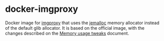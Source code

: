 # docker-imgproxy

Docker image for [imgproxy](https://github.com/imgproxy/imgproxy) that uses the [jemalloc](https://jemalloc.net/) memory allocator instead of the default glib allocator. It is based on the official image, with the changes described on the [Memory usage tweaks](https://github.com/imgproxy/imgproxy/blob/master/docs/memory_usage_tweaks.md) document.